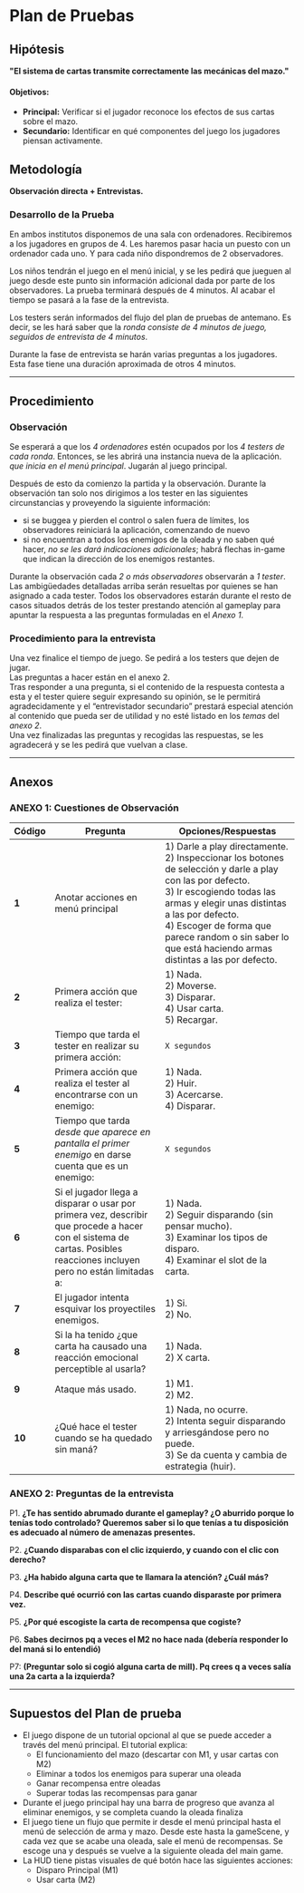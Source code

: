 # Plan de Pruebas

## Hipótesis
**"El sistema de cartas transmite correctamente las mecánicas del mazo."**

#### Objetivos: 
- **Principal:** Verificar si el jugador reconoce los efectos de sus cartas sobre el mazo.  
- **Secundario:** Identificar en qué componentes del juego los jugadores piensan activamente.  

## Metodología
**Observación directa + Entrevistas.**  

### Desarrollo de la Prueba

En ambos institutos disponemos de una sala con ordenadores. Recibiremos a los jugadores en grupos de 4\. Les haremos pasar hacia un puesto con un ordenador cada uno. Y para cada niño dispondremos de 2 observadores.  

Los niños tendrán el juego en el menú inicial, y se les pedirá que jueguen al juego desde este punto sin información adicional dada por parte de los observadores. La prueba terminará después de 4 minutos. Al acabar el tiempo se pasará a la fase de la entrevista.

Los testers serán informados del flujo del plan de pruebas de antemano. Es decir, se les hará saber que la *ronda consiste de 4 minutos de juego, seguidos de entrevista de 4 minutos*.  

Durante la fase de entrevista se harán varias preguntas a los jugadores. Esta fase tiene una duración aproximada de otros 4 minutos.

---
## Procedimiento
### Observación
Se esperará a que los *4 ordenadores* estén ocupados por los *4 testers de cada ronda*. Entonces, se les abrirá una instancia nueva de la aplicación. *que inicia* *en el menú principal*. Jugarán al juego principal.

Después de esto da comienzo la partida y la observación. Durante la observación tan solo nos dirigimos a los tester en las siguientes circunstancias y proveyendo la siguiente información:

- si se buggea y pierden el control o salen fuera de límites, los observadores  reiniciará la aplicación, comenzando de nuevo  
- si no encuentran a todos los enemigos de la oleada y no saben qué hacer, *no se les dará indicaciones adicionales*; habrá flechas in-game que indican la dirección de los enemigos restantes.

Durante la observación cada *2 o más observadores* observarán a *1 tester*. Las ambigüedades detalladas arriba serán resueltas por quienes se han asignado a cada tester. Todos los observadores estarán durante el resto de casos situados detrás de los tester prestando atención al gameplay para apuntar la respuesta a las preguntas formuladas en el *Anexo 1*.


### Procedimiento para la entrevista 
Una vez finalice el tiempo de juego. Se pedirá a los testers que dejen de jugar.  
Las preguntas a hacer están en el anexo 2\.  
Tras responder a una pregunta, si el contenido de la respuesta contesta a esta y el tester quiere seguir expresando su opinión, se le permitirá agradecidamente y el “entrevistador secundario” prestará especial atención al contenido que pueda ser de utilidad y no esté listado en los *temas* del *anexo 2*.  
Una vez finalizadas las preguntas y recogidas las respuestas, se les agradecerá y se les pedirá que vuelvan a clase.  

---

## Anexos  
### ANEXO 1: Cuestiones de Observación

| Código | Pregunta | Opciones/Respuestas |
|--------|----------|---------------------|
| **1**  | Anotar acciones en menú principal | 1) Darle a play directamente.<br> 2) Inspeccionar los botones de selección y darle a play con las por defecto.<br> 3) Ir escogiendo todas las armas y elegir unas distintas a las por defecto.<br> 4) Escoger de forma que parece random o sin saber lo que está haciendo armas distintas a las por defecto. |
| **2**  | Primera acción que realiza el tester: | 1) Nada.<br> 2) Moverse.<br> 3) Disparar.<br> 4) Usar carta.<br> 5) Recargar.|
| **3**  | Tiempo que tarda el tester en realizar su primera acción: | `X segundos` |
| **4**  | Primera acción que realiza el tester al encontrarse con un enemigo: | 1) Nada.<br> 2) Huir.<br> 3) Acercarse.<br> 4) Disparar. |
| **5**  | Tiempo que tarda *desde que aparece en pantalla el primer enemigo*  en darse cuenta que es un enemigo: | `X segundos`|
| **6**  | Si el jugador llega a disparar o usar por primera vez, describir que procede a hacer con el sistema de cartas. Posibles reacciones incluyen pero no están limitadas a: | 1) Nada.<br> 2) Seguir disparando (sin pensar mucho).<br> 3) Examinar los tipos de disparo.<br> 4) Examinar el slot de la carta. |
| **7**  | El jugador intenta esquivar los proyectiles enemigos. | 1) Si.<br> 2) No.<br>|
| **8**  | Si la ha tenido ¿que carta ha causado una reacción emocional perceptible al usarla? | 1) Nada.<br> 2) X carta.<br>|
| **9**  | Ataque más usado. | 1) M1.<br> 2) M2.<br>|
| **10** | ¿Qué hace el tester cuando se ha quedado sin maná?| 1) Nada, no ocurre.<br>2) Intenta seguir disparando y arriesgándose pero no puede.<br> 3) Se da cuenta y cambia de estrategia (huir). |


### ANEXO 2: Preguntas de la entrevista
P1. **¿Te has sentido abrumado durante el gameplay? ¿O aburrido porque lo tenías todo controlado? Queremos saber si lo que tenías a tu disposición es adecuado al número de amenazas presentes.**  

P2. **¿Cuando disparabas con el clic izquierdo, y cuando con el clic con derecho?**

P3. **¿Ha habido alguna carta que te llamara la atención? ¿Cuál más?**

P4. **Describe qué ocurrió con las cartas cuando disparaste por primera vez.**

P5. **¿Por qué escogiste la carta de recompensa que cogiste?**

P6. **Sabes decirnos pq a veces el M2 no hace nada (debería responder lo del maná si lo entendió)** 

P7: **(Preguntar solo si cogió alguna carta de mill). Pq crees q a veces salía una 2a carta a la izquierda?**

---

## Supuestos del Plan de prueba

* El juego dispone de un tutorial opcional al que se puede acceder a través del menú principal. El tutorial explica:  
  * El funcionamiento del mazo (descartar con M1, y usar cartas con M2)  
  * Eliminar a todos los enemigos para superar una oleada  
  * Ganar recompensa entre oleadas  
  * Superar todas las recompensas para ganar  
* Durante el juego principal hay una barra de progreso que avanza al eliminar enemigos, y se completa cuando la oleada finaliza  
* El juego tiene un flujo que permite ir desde el menú principal hasta el menú de selección de arma y mazo. Desde este hasta la gameScene, y cada vez que se acabe una oleada, sale el menú de recompensas. Se escoge una y después se vuelve a la siguiente oleada del main game.  
* La HUD tiene pistas visuales de qué botón hace las siguientes acciones:  
  * Disparo Principal (M1)  
  * Usar carta (M2)
